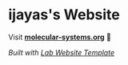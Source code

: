 
# ijayas's Website

Visit **[molecular-systems.org](http://molecular-systems.org)** 🚀

_Built with [Lab Website Template](https://greene-lab.gitbook.io/lab-website-template-docs)_

